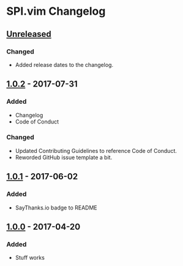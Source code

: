# SPI.vim Changelog


## [Unreleased]

### Changed
- Added release dates to the changelog.


## [1.0.2] - 2017-07-31

### Added
- Changelog
- Code of Conduct

### Changed
- Updated Contributing Guidelines to reference Code of Conduct.
- Reworded GitHub issue template a bit.


## [1.0.1] - 2017-06-02

### Added
- SayThanks.io badge to README


## [1.0.0] - 2017-04-20

### Added
- Stuff works


[Unreleased]: https://github.com/nkantar/SPI.vim/compare/1.0.2...HEAD
[1.0.2]: https://github.com/nkantar/SPI.vim/compare/1.0.1...1.0.2
[1.0.1]: https://github.com/nkantar/SPI.vim/compare/1.0.0...1.0.1
[1.0.0]: https://github.com/nkantar/SPI.vim/commit/18987af7119e9163d897b8c707ab2a5d5b658323
